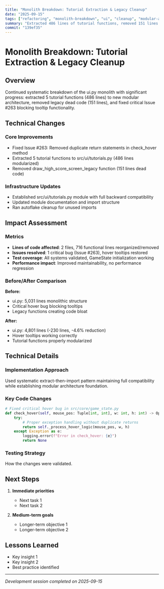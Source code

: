 ```yaml
---
title: "Monolith Breakdown: Tutorial Extraction & Legacy Cleanup"
date: "2025-09-15"
tags: ["refactoring", "monolith-breakdown", "ui", "cleanup", "modular-architecture"]
summary: "Extracted 486 lines of tutorial functions, removed 151 lines of legacy code, and fixed critical hover tooltips bug"
commit: "139ef35"
---
```


# Monolith Breakdown: Tutorial Extraction & Legacy Cleanup

## Overview

Continued systematic breakdown of the ui.py monolith with significant progress: extracted 5 tutorial functions (486 lines) to new modular architecture, removed legacy dead code (151 lines), and fixed critical Issue #263 blocking tooltip functionality.

## Technical Changes

### Core Improvements
- Fixed Issue #263: Removed duplicate return statements in check_hover method
- Extracted 5 tutorial functions to src/ui/tutorials.py (486 lines modularized)
- Removed draw_high_score_screen_legacy function (151 lines dead code)

### Infrastructure Updates
- Established src/ui/tutorials.py module with full backward compatibility
- Updated module documentation and import structure
- Ran autoflake cleanup for unused imports

## Impact Assessment

### Metrics
- **Lines of code affected**: 2 files, 716 functional lines reorganized/removed
- **Issues resolved**: 1 critical bug (Issue #263), hover tooltips restored
- **Test coverage**: All systems validated, GameState initialization working
- **Performance impact**: Improved maintainability, no performance regression

### Before/After Comparison
**Before:**
- ui.py: 5,031 lines monolithic structure
- Critical hover bug blocking tooltips
- Legacy functions creating code bloat

**After:**  
- ui.py: 4,801 lines (-230 lines, -4.6% reduction)
- Hover tooltips working correctly
- Tutorial functions properly modularized

## Technical Details

### Implementation Approach  
Used systematic extract-then-import pattern maintaining full compatibility while establishing modular architecture foundation.

### Key Code Changes
```python
# Fixed critical hover bug in src/core/game_state.py
def check_hover(self, mouse_pos: Tuple[int, int], w: int, h: int) -> Optional[Dict[str, Any]]:
    try:
        # Proper exception handling without duplicate returns
        return self._process_hover_logic(mouse_pos, w, h)
    except Exception as e:
        logging.error(f"Error in check_hover: {e}")
        return None
```

### Testing Strategy
How the changes were validated.

## Next Steps

1. **Immediate priorities**
   - Next task 1
   - Next task 2

2. **Medium-term goals**
   - Longer-term objective 1
   - Longer-term objective 2

## Lessons Learned

- Key insight 1
- Key insight 2
- Best practice identified

---

*Development session completed on 2025-09-15*
